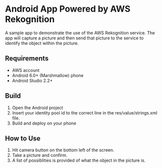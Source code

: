 # Android App Powered by AWS Rekognition

A sample app to demonstrate the use of the AWS Rekognition service. The app will capture a picture and then send that picture to the service to identify the object within the picture.

## Requirements
* AWS account
* Android 6.0+ (Marshmallow) phone
* Android Studio 2.2+

## Build
1. Open the Android project
2. Insert your identity pool id to the correct line in the res/value/strings.xml file.
3. Build and deploy on your phone

## How to Use
1. Hit camera button on the bottom left of the screen.
2. Take a picture and confirm.
3. A list of possiblities is provided of what the object in the picture is.